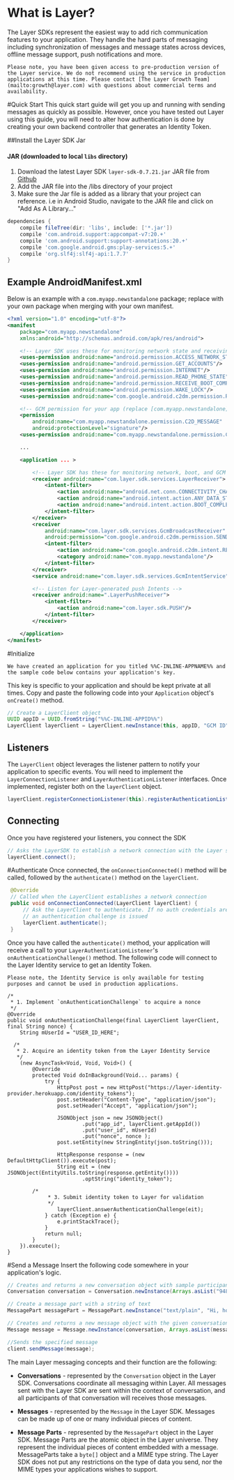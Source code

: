 # What is Layer?

The Layer SDKs represent the easiest way to add rich communication features to your application.
They handle the hard parts of messaging including synchronization of messages and message states across devices, offline message support, push notifications and more.

```emphasis
Please note, you have been given access to pre-production version of the Layer service. We do not recommend using the service in production applications at this time. Please contact [The Layer Growth Team](mailto:growth@layer.com) with questions about commercial terms and availability.
```

#Quick Start
This quick start guide will get you up and running with sending messages as quickly as possible. However, once you have tested out Layer using this guide, you will need to alter how authentication is done by creating your own backend controller that generates an Identity Token.

##Install the Layer SDK Jar


#### JAR (downloaded to local `libs` directory)

1. Download the latest Layer SDK `layer-sdk-0.7.21.jar` JAR file from [Github](https://github.com/layerhq/releases-android)
2. Add the JAR file into the /libs directory of your project
3. Make sure the Jar file is added as a library that your project can reference. i.e in Android Studio, navigate to the JAR file and click on "Add As A Library..."

```groovy
dependencies {
    compile fileTree(dir: 'libs', include: ['*.jar'])
    compile 'com.android.support:appcompat-v7:20.+'
    compile 'com.android.support:support-annotations:20.+'
    compile 'com.google.android.gms:play-services:5.+'
    compile 'org.slf4j:slf4j-api:1.7.7'
}
```

## Example AndroidManifest.xml
Below is an example with a `com.myapp.newstandalone` package; replace with your own package when merging with your own manifest.

``` xml
<?xml version="1.0" encoding="utf-8"?>
<manifest
    package="com.myapp.newstandalone"
    xmlns:android="http://schemas.android.com/apk/res/android">

    <!-- Layer SDK uses these for monitoring network state and receiving GCM -->
    <uses-permission android:name="android.permission.ACCESS_NETWORK_STATE"/>
    <uses-permission android:name="android.permission.GET_ACCOUNTS"/>
    <uses-permission android:name="android.permission.INTERNET"/>
    <uses-permission android:name="android.permission.READ_PHONE_STATE"/>
    <uses-permission android:name="android.permission.RECEIVE_BOOT_COMPLETED"/>
    <uses-permission android:name="android.permission.WAKE_LOCK"/>
    <uses-permission android:name="com.google.android.c2dm.permission.RECEIVE"/>

    <!-- GCM permission for your app (replace [com.myapp.newstandalone] with your package name) -->
    <permission
        android:name="com.myapp.newstandalone.permission.C2D_MESSAGE"
        android:protectionLevel="signature"/>
    <uses-permission android:name="com.myapp.newstandalone.permission.C2D_MESSAGE"/>

    ...

    <application ... >

        <!-- Layer SDK has these for monitoring network, boot, and GCM -->
        <receiver android:name="com.layer.sdk.services.LayerReceiver">
            <intent-filter>
                <action android:name="android.net.conn.CONNECTIVITY_CHANGE"/>
                <action android:name="android.intent.action.ANY_DATA_STATE"/>
                <action android:name="android.intent.action.BOOT_COMPLETED"/>
            </intent-filter>
        </receiver>
        <receiver
            android:name="com.layer.sdk.services.GcmBroadcastReceiver"
            android:permission="com.google.android.c2dm.permission.SEND">
            <intent-filter>
                <action android:name="com.google.android.c2dm.intent.RECEIVE"/>
                <category android:name="com.myapp.newstandalone"/>
            </intent-filter>
        </receiver>
        <service android:name="com.layer.sdk.services.GcmIntentService"/>

        <!-- Listen for Layer-generated push Intents -->
        <receiver android:name=".LayerPushReceiver">
            <intent-filter>
                <action android:name="com.layer.sdk.PUSH"/>
            </intent-filter>
        </receiver>

    </application>
</manifest>
```

#Initialize
```emphasis
We have created an application for you titled %%C-INLINE-APPNAME%% and the sample code below contains your application's key.
```

This key is specific to your application and should be kept private at all times. Copy and paste the following code into your `Application` object's `onCreate()` method.

```java
// Create a LayerClient object
UUID appID = UUID.fromString("%%C-INLINE-APPID%%")
LayerClient layerClient = LayerClient.newInstance(this, appID, "GCM ID");
```

## Listeners
The `LayerClient` object leverages the listener pattern to notify your application to specific events. You will need to implement the `LayerConnectionListener` and `LayerAuthenticationListener` interfaces. Once implemented, register both on the `layerClient` object.

```java
layerClient.registerConnectionListener(this).registerAuthenticationListener(this);
```

## Connecting
Once you have registered your listeners, you connect the SDK

```java
// Asks the LayerSDK to establish a network connection with the Layer service
layerClient.connect();
```

#Authenticate
Once connected, the `onConnectionConnected()` method will be called, followed by the `authenticate()` method on the `layerClient`.

```java
 @Override
 // Called when the LayerClient establishes a network connection
 public void onConnectionConnected(LayerClient layerClient) {
     // Ask the LayerClient to authenticate. If no auth credentials are present,
     // an authentication challenge is issued
     layerClient.authenticate();
 }
```

Once you have called the `authenticate()` method, your application will receive a call to your `LayerAuthenticationListener`'s `onAuthenticationChallenge()` method. The following code will connect to the Layer Identity service to get an Identity Token.

```emphasis
Please note, the Identity Service is only available for testing purposes and cannot be used in production applications.
```

```
/*
 * 1. Implement `onAuthenticationChallenge` to acquire a nonce
 */
@Override
public void onAuthenticationChallenge(final LayerClient layerClient, final String nonce) {
    String mUserId = "USER_ID_HERE";

  /*
   * 2. Acquire an identity token from the Layer Identity Service
   */
    (new AsyncTask<Void, Void, Void>() {
        @Override
        protected Void doInBackground(Void... params) {
            try {
                HttpPost post = new HttpPost("https://layer-identity-provider.herokuapp.com/identity_tokens");
                post.setHeader("Content-Type", "application/json");
                post.setHeader("Accept", "application/json");

                JSONObject json = new JSONObject()
                        .put("app_id", layerClient.getAppId())
                        .put("user_id", mUserId)
                        .put("nonce", nonce );
                post.setEntity(new StringEntity(json.toString()));

                HttpResponse response = (new DefaultHttpClient()).execute(post);
                String eit = (new JSONObject(EntityUtils.toString(response.getEntity())))
                        .optString("identity_token");

        /*
             * 3. Submit identity token to Layer for validation
             */
                layerClient.answerAuthenticationChallenge(eit);
            } catch (Exception e) {
                e.printStackTrace();
            }
            return null;
        }
    }).execute();
}
```

#Send a Message
Insert the following code somewhere in your application's logic.

```java
// Creates and returns a new conversation object with sample participant identifiers
Conversation conversation = Conversation.newInstance(Arrays.asList("948374839"));

// Create a message part with a string of text
MessagePart messagePart = MessagePart.newInstance("text/plain", "Hi, how are you?".getBytes());

// Creates and returns a new message object with the given conversation and array of message parts
Message message = Message.newInstance(conversation, Arrays.asList(messagePart));

//Sends the specified message
client.sendMessage(message);
```

The main Layer messaging concepts and their function are the following:

* **Conversations** - represented by the `Conversation` object in the Layer SDK. Conversations coordinate all messaging within Layer. All messages sent with the Layer SDK are sent within the context of conversation, and all participants of that conversation will receives those messages.

* **Messages** - represented by the `Message` in the Layer SDK. Messages can be made up of one or many individual pieces of content.

* **Message Parts** - represented by the `MessagePart` object in the Layer SDK. Message Parts are the atomic object in the Layer universe. They represent the individual pieces of content embedded with a message. MessageParts take a `byte[]` object and a MIME type string. The Layer SDK does not put any restrictions on the type of data you send, nor the MIME types your applications wishes to support.
